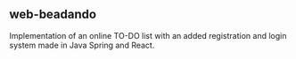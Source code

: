 ## web-beadando

Implementation of an online TO-DO list with an added registration and login system made in Java Spring and React.
